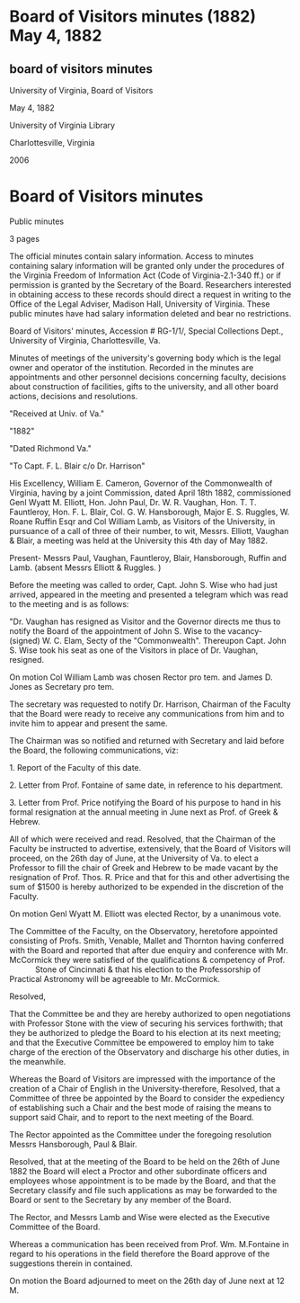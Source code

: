 Board of Visitors minutes (1882) May 4, 1882
============================================

board of visitors minutes
-------------------------

University of Virginia, Board of Visitors

May 4, 1882

University of Virginia Library

Charlottesville, Virginia

2006

Board of Visitors minutes
=========================

Public minutes

3 pages

The official minutes contain salary information. Access to minutes containing salary information will be granted only under the procedures of the Virginia Freedom of Information Act (Code of Virginia-2.1-340 ff.) or if permission is granted by the Secretary of the Board. Researchers interested in obtaining access to these records should direct a request in writing to the Office of the Legal Adviser, Madison Hall, University of Virginia. These public minutes have had salary information deleted and bear no restrictions.

Board of Visitors' minutes, Accession # RG-1/1/, Special Collections Dept., University of Virginia, Charlottesville, Va.

Minutes of meetings of the university's governing body which is the legal owner and operator of the institution. Recorded in the minutes are appointments and other personnel decisions concerning faculty, decisions about construction of facilities, gifts to the university, and all other board actions, decisions and resolutions.

"Received at Univ. of Va."

"1882"

"Dated Richmond Va."

"To Capt. F. L. Blair c/o Dr. Harrison"

His Excellency, William E. Cameron, Governor of the Commonwealth of Virginia, having by a joint Commission, dated April 18th 1882, commissioned Genl Wyatt M. Elliott, Hon. John Paul, Dr. W. R. Vaughan, Hon. T. T. Fauntleroy, Hon. F. L. Blair, Col. G. W. Hansborough, Major E. S. Ruggles, W. Roane Ruffin Esqr and Col William Lamb, as Visitors of the University, in pursuance of a call of three of their number, to wit, Messrs. Elliott, Vaughan & Blair, a meeting was held at the University this 4th day of May 1882.

Present- Messrs Paul, Vaughan, Fauntleroy, Blair, Hansborough, Ruffin and Lamb. (absent Messrs Elliott & Ruggles. )

Before the meeting was called to order, Capt. John S. Wise who had just arrived, appeared in the meeting and presented a telegram which was read to the meeting and is as follows:

"Dr. Vaughan has resigned as Visitor and the Governor directs me thus to notify the Board of the appointment of John S. Wise to the vacancy- (signed) W. C. Elam, Secty of the "Commonwealth". Thereupon Capt. John S. Wise took his seat as one of the Visitors in place of Dr. Vaughan, resigned.

On motion Col William Lamb was chosen Rector pro tem. and James D. Jones as Secretary pro tem.

The secretary was requested to notify Dr. Harrison, Chairman of the Faculty that the Board were ready to receive any communications from him and to invite him to appear and present the same.

The Chairman was so notified and returned with Secretary and laid before the Board, the following communications, viz:

1\. Report of the Faculty of this date.

2\. Letter from Prof. Fontaine of same date, in reference to his department.

3\. Letter from Prof. Price notifying the Board of his purpose to hand in his formal resignation at the annual meeting in June next as Prof. of Greek & Hebrew.

All of which were received and read. Resolved, that the Chairman of the Faculty be instructed to advertise, extensively, that the Board of Visitors will proceed, on the 26th day of June, at the University of Va. to elect a Professor to fill the chair of Greek and Hebrew to be made vacant by the resignation of Prof. Thos. R. Price and that for this and other advertising the sum of $1500 is hereby authorized to be expended in the discretion of the Faculty.

On motion Genl Wyatt M. Elliott was elected Rector, by a unanimous vote.

The Committee of the Faculty, on the Observatory, heretofore appointed consisting of Profs. Smith, Venable, Mallet and Thornton having conferred with the Board and reported that after due enquiry and conference with Mr. McCormick they were satisfied of the qualifications & competency of Prof.     Stone of Cincinnati & that his election to the Professorship of Practical Astronomy will be agreeable to Mr. McCormick.

Resolved,

That the Committee be and they are hereby authorized to open negotiations with Professor Stone with the view of securing his services forthwith; that they be authorized to pledge the Board to his election at its next meeting; and that the Executive Committee be empowered to employ him to take charge of the erection of the Observatory and discharge his other duties, in the meanwhile.

Whereas the Board of Visitors are impressed with the importance of the creation of a Chair of English in the University-therefore, Resolved, that a Committee of three be appointed by the Board to consider the expediency of establishing such a Chair and the best mode of raising the means to support said Chair, and to report to the next meeting of the Board.

The Rector appointed as the Committee under the foregoing resolution Messrs Hansborough, Paul & Blair.

Resolved, that at the meeting of the Board to be held on the 26th of June 1882 the Board will elect a Proctor and other subordinate officers and employees whose appointment is to be made by the Board, and that the Secretary classify and file such applications as may be forwarded to the Board or sent to the Secretary by any member of the Board.

The Rector, and Messrs Lamb and Wise were elected as the Executive Committee of the Board.

Whereas a communication has been received from Prof. Wm. M.Fontaine in regard to his operations in the field therefore the Board approve of the suggestions therein in contained.

On motion the Board adjourned to meet on the 26th day of June next at 12 M.